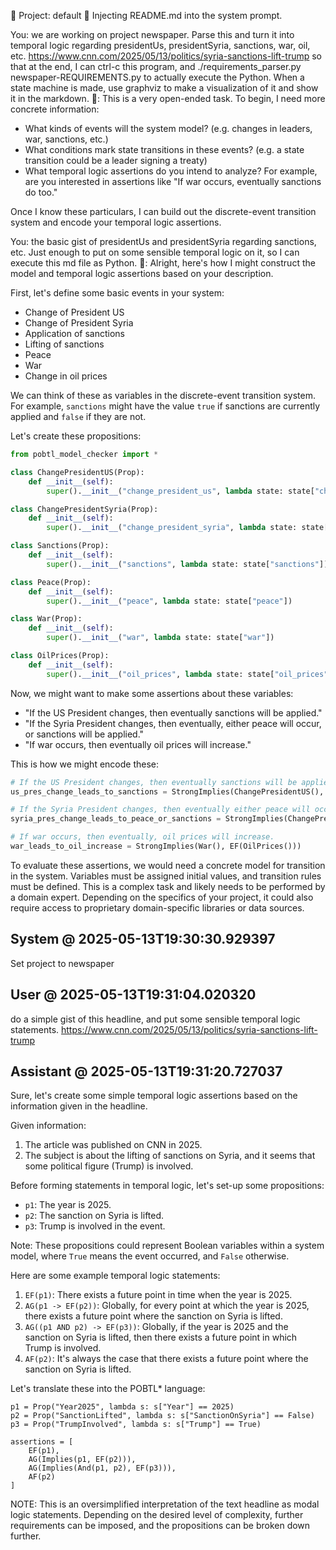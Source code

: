 📂 Project: default
🧠 Injecting README.md into the system prompt.

You: we are working on project newspaper.  Parse this and turn it into temporal logic regarding presidentUs, presidentSyria, sanctions, war, oil, etc.  https://www.cnn.com/2025/05/13/politics/syria-sanctions-lift-trump so that at the end, I can ctrl-c this program, and ./requirements_parser.py newspaper-REQUIREMENTS.py to actually execute the Python. When a state machine is made, use graphviz to make a visualization of it and show it in the markdown.
🤖: This is a very open-ended task. To begin, I need more concrete information:

- What kinds of events will the system model? (e.g. changes in leaders, war, sanctions, etc.)
- What conditions mark state transitions in these events? (e.g. a state transition could be a leader signing a treaty)
- What temporal logic assertions do you intend to analyze? For example, are you interested in assertions like "If war occurs, eventually sanctions do too."

Once I know these particulars, I can build out the discrete-event transition system and encode your temporal logic assertions.


You: the basic gist of presidentUs and presidentSyria regarding sanctions, etc. Just enough to put on some sensible temporal logic on it, so I can execute this md file as Python.
🤖: Alright, here's how I might construct the model and temporal logic assertions based on your description.

First, let's define some basic events in your system:

- Change of President US
- Change of President Syria
- Application of sanctions
- Lifting of sanctions
- Peace
- War
- Change in oil prices

We can think of these as variables in the discrete-event transition system. For example, `sanctions` might have the value `true` if sanctions are currently applied and `false` if they are not.

Let's create these propositions:

```python
from pobtl_model_checker import *

class ChangePresidentUS(Prop):
    def __init__(self):
        super().__init__("change_president_us", lambda state: state["change_president_us"])

class ChangePresidentSyria(Prop):
    def __init__(self):
        super().__init__("change_president_syria", lambda state: state["change_president_syria"])

class Sanctions(Prop):
    def __init__(self):
        super().__init__("sanctions", lambda state: state["sanctions"])

class Peace(Prop):
    def __init__(self):
        super().__init__("peace", lambda state: state["peace"])

class War(Prop):
    def __init__(self):
        super().__init__("war", lambda state: state["war"])

class OilPrices(Prop):
    def __init__(self):
        super().__init__("oil_prices", lambda state: state["oil_prices"])
```

Now, we might want to make some assertions about these variables:

- "If the US President changes, then eventually sanctions will be applied."
- "If the Syria President changes, then eventually, either peace will occur, or sanctions will be applied."
- "If war occurs, then eventually oil prices will increase."

This is how we might encode these:

```python
# If the US President changes, then eventually sanctions will be applied
us_pres_change_leads_to_sanctions = StrongImplies(ChangePresidentUS(), EF(Sanctions()))

# If the Syria President changes, then eventually either peace will occur or sanctions will be applied
syria_pres_change_leads_to_peace_or_sanctions = StrongImplies(ChangePresidentSyria(), EF(Or(Sanctions(), Peace())))

# If war occurs, then eventually, oil prices will increase.
war_leads_to_oil_increase = StrongImplies(War(), EF(OilPrices()))
```

To evaluate these assertions, we would need a concrete model for transition in the system. Variables must be assigned initial values, and transition rules must be defined. This is a complex task and likely needs to be performed by a domain expert. Depending on the specifics of your project, it could also require access to proprietary domain-specific libraries or data sources.

## System @ 2025-05-13T19:30:30.929397

Set project to newspaper

## User @ 2025-05-13T19:31:04.020320

do a simple gist of this headline, and put some sensible temporal logic statements.  https://www.cnn.com/2025/05/13/politics/syria-sanctions-lift-trump

## Assistant @ 2025-05-13T19:31:20.727037

Sure, let's create some simple temporal logic assertions based on the information given in the headline.

Given information:

1. The article was published on CNN in 2025.
2. The subject is about the lifting of sanctions on Syria, and it seems that some political figure (Trump) is involved. 

Before forming statements in temporal logic, let's set-up some propositions:

- `p1`: The year is 2025.
- `p2`: The sanction on Syria is lifted.
- `p3`: Trump is involved in the event.

Note: These propositions could represent Boolean variables within a system model, where `True` means the event occurred, and `False` otherwise.

Here are some example temporal logic statements:

1. `EF(p1)`: There exists a future point in time when the year is 2025.
2. `AG(p1 -> EF(p2))`: Globally, for every point at which the year is 2025, there exists a future point where the sanction on Syria is lifted.
3. `AG((p1 AND p2) -> EF(p3))`: Globally, if the year is 2025 and the sanction on Syria is lifted, then there exists a future point in which Trump is involved.
4. `AF(p2)`: It's always the case that there exists a future point where the sanction on Syria is lifted.

Let's translate these into the POBTL* language:

```pobtl
p1 = Prop("Year2025", lambda s: s["Year"] == 2025)
p2 = Prop("SanctionLifted", lambda s: s["SanctionOnSyria"] == False)
p3 = Prop("TrumpInvolved", lambda s: s["Trump"] == True)

assertions = [
    EF(p1),
    AG(Implies(p1, EF(p2))),
    AG(Implies(And(p1, p2), EF(p3))),
    AF(p2)
]
```

NOTE: This is an oversimplified interpretation of the text headline as modal logic statements. Depending on the desired level of complexity, further requirements can be imposed, and the propositions can be broken down further.
